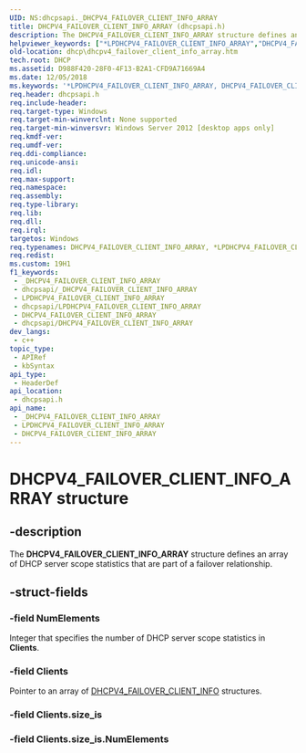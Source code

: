 ```yaml
---
UID: NS:dhcpsapi._DHCPV4_FAILOVER_CLIENT_INFO_ARRAY
title: DHCPV4_FAILOVER_CLIENT_INFO_ARRAY (dhcpsapi.h)
description: The DHCPV4_FAILOVER_CLIENT_INFO_ARRAY structure defines an array of DHCP server scope statistics that are part of a failover relationship.
helpviewer_keywords: ["*LPDHCPV4_FAILOVER_CLIENT_INFO_ARRAY","DHCPV4_FAILOVER_CLIENT_INFO_ARRAY","DHCPV4_FAILOVER_CLIENT_INFO_ARRAY structure [DHCP]","PDHCPV4_FAILOVER_CLIENT_INFO_ARRAY","PDHCPV4_FAILOVER_CLIENT_INFO_ARRAY structure pointer [DHCP]","dhcp.dhcpv4_failover_client_info_array","dhcpsapi/DHCPV4_FAILOVER_CLIENT_INFO_ARRAY","dhcpsapi/PDHCPV4_FAILOVER_CLIENT_INFO_ARRAY"]
old-location: dhcp\dhcpv4_failover_client_info_array.htm
tech.root: DHCP
ms.assetid: D988F420-28F0-4F13-B2A1-CFD9A71669A4
ms.date: 12/05/2018
ms.keywords: '*LPDHCPV4_FAILOVER_CLIENT_INFO_ARRAY, DHCPV4_FAILOVER_CLIENT_INFO_ARRAY, DHCPV4_FAILOVER_CLIENT_INFO_ARRAY structure [DHCP], PDHCPV4_FAILOVER_CLIENT_INFO_ARRAY, PDHCPV4_FAILOVER_CLIENT_INFO_ARRAY structure pointer [DHCP], dhcp.dhcpv4_failover_client_info_array, dhcpsapi/DHCPV4_FAILOVER_CLIENT_INFO_ARRAY, dhcpsapi/PDHCPV4_FAILOVER_CLIENT_INFO_ARRAY'
req.header: dhcpsapi.h
req.include-header: 
req.target-type: Windows
req.target-min-winverclnt: None supported
req.target-min-winversvr: Windows Server 2012 [desktop apps only]
req.kmdf-ver: 
req.umdf-ver: 
req.ddi-compliance: 
req.unicode-ansi: 
req.idl: 
req.max-support: 
req.namespace: 
req.assembly: 
req.type-library: 
req.lib: 
req.dll: 
req.irql: 
targetos: Windows
req.typenames: DHCPV4_FAILOVER_CLIENT_INFO_ARRAY, *LPDHCPV4_FAILOVER_CLIENT_INFO_ARRAY
req.redist: 
ms.custom: 19H1
f1_keywords:
 - _DHCPV4_FAILOVER_CLIENT_INFO_ARRAY
 - dhcpsapi/_DHCPV4_FAILOVER_CLIENT_INFO_ARRAY
 - LPDHCPV4_FAILOVER_CLIENT_INFO_ARRAY
 - dhcpsapi/LPDHCPV4_FAILOVER_CLIENT_INFO_ARRAY
 - DHCPV4_FAILOVER_CLIENT_INFO_ARRAY
 - dhcpsapi/DHCPV4_FAILOVER_CLIENT_INFO_ARRAY
dev_langs:
 - c++
topic_type:
 - APIRef
 - kbSyntax
api_type:
 - HeaderDef
api_location:
 - dhcpsapi.h
api_name:
 - _DHCPV4_FAILOVER_CLIENT_INFO_ARRAY
 - LPDHCPV4_FAILOVER_CLIENT_INFO_ARRAY
 - DHCPV4_FAILOVER_CLIENT_INFO_ARRAY
---
```


# DHCPV4_FAILOVER_CLIENT_INFO_ARRAY structure


## -description

The <b>DHCPV4_FAILOVER_CLIENT_INFO_ARRAY</b> structure defines an array of DHCP server scope statistics that are part of a failover relationship.

## -struct-fields

### -field NumElements

Integer that specifies the number of DHCP server scope statistics in <b>Clients</b>.

### -field Clients

Pointer to an array of <a href="/windows/desktop/api/dhcpsapi/ns-dhcpsapi-dhcpv4_failover_client_info">DHCPV4_FAILOVER_CLIENT_INFO</a>  structures.

### -field Clients.size_is

### -field Clients.size_is.NumElements

